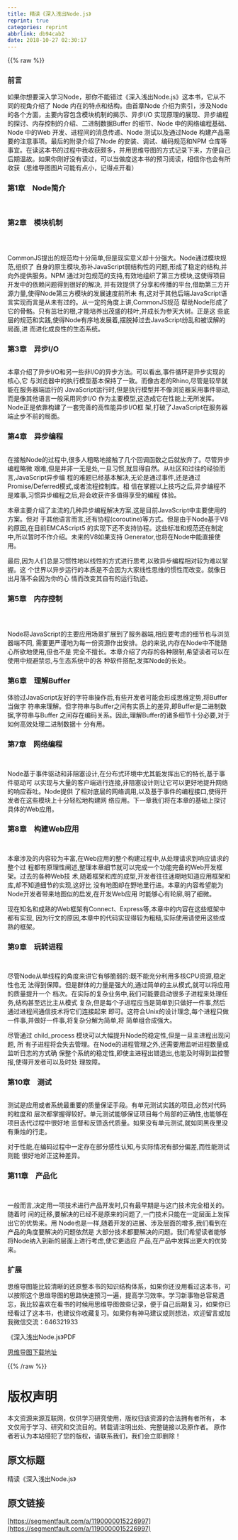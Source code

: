 ```yaml
---
title: 精读《深入浅出Node.js》
reprint: true
categories: reprint
abbrlink: db94cab2
date: 2018-10-27 02:30:17
---
```


{{% raw %}}
<h3 id="articleHeader0">&#x524D;&#x8A00;</h3><p>&#x5982;&#x679C;&#x4F60;&#x60F3;&#x8981;&#x6DF1;&#x5165;&#x5B66;&#x4E60;Node&#xFF0C;&#x90A3;&#x4F60;&#x4E0D;&#x80FD;&#x9519;&#x8FC7;&#x300A;&#x6DF1;&#x5165;&#x6D45;&#x51FA;Node.js&#x300B;&#x8FD9;&#x672C;&#x4E66;&#xFF0C;&#x5B83;&#x4ECE;&#x4E0D;&#x540C;&#x7684;&#x89C6;&#x89D2;&#x4ECB;&#x7ECD;&#x4E86; Node &#x5185;&#x5728;&#x7684;&#x7279;&#x70B9;&#x548C;&#x7ED3;&#x6784;&#x3002;&#x7531;&#x9996;&#x7AE0;Node &#x4ECB;&#x7ECD;&#x4E3A;&#x7D22;&#x5F15;&#xFF0C;&#x6D89;&#x53CA;Node &#x7684;&#x5404;&#x4E2A;&#x65B9;&#x9762;&#xFF0C;&#x4E3B;&#x8981;&#x5185;&#x5BB9;&#x5305;&#x542B;&#x6A21;&#x5757;&#x673A;&#x5236;&#x7684;&#x63ED;&#x793A;&#x3001;&#x5F02;&#x6B65;I/O &#x5B9E;&#x73B0;&#x539F;&#x7406;&#x7684;&#x5C55;&#x73B0;&#x3001;&#x5F02;&#x6B65;&#x7F16;&#x7A0B;&#x7684;&#x63A2;&#x8BA8;&#x3001;&#x5185;&#x5B58;&#x63A7;&#x5236;&#x7684;&#x4ECB;&#x7ECD;&#x3001;&#x4E8C;&#x8FDB;&#x5236;&#x6570;&#x636E;Buffer &#x7684;&#x7EC6;&#x8282;&#x3001;Node &#x4E2D;&#x7684;&#x7F51;&#x7EDC;&#x7F16;&#x7A0B;&#x57FA;&#x7840;&#x3001;Node &#x4E2D;&#x7684;Web &#x5F00;&#x53D1;&#x3001;&#x8FDB;&#x7A0B;&#x95F4;&#x7684;&#x6D88;&#x606F;&#x4F20;&#x9012;&#x3001;Node &#x6D4B;&#x8BD5;&#x4EE5;&#x53CA;&#x901A;&#x8FC7;Node &#x6784;&#x5EFA;&#x4EA7;&#x54C1;&#x9700;&#x8981;&#x7684;&#x6CE8;&#x610F;&#x4E8B;&#x9879;&#x3002;&#x6700;&#x540E;&#x7684;&#x9644;&#x5F55;&#x4ECB;&#x7ECD;&#x4E86;Node &#x7684;&#x5B89;&#x88C5;&#x3001;&#x8C03;&#x8BD5;&#x3001;&#x7F16;&#x7801;&#x89C4;&#x8303;&#x548C;NPM &#x4ED3;&#x5E93;&#x7B49;&#x4E8B;&#x5B9C;&#x3002;&#x5728;&#x8BFB;&#x8FD9;&#x672C;&#x4E66;&#x7684;&#x8FC7;&#x7A0B;&#x4E2D;&#x6211;&#x6536;&#x83B7;&#x9887;&#x591A;&#xFF0C;&#x5E76;&#x7528;&#x601D;&#x7EF4;&#x5BFC;&#x56FE;&#x7684;&#x65B9;&#x5F0F;&#x8BB0;&#x5F55;&#x4E0B;&#x6765;&#xFF0C;&#x65B9;&#x4FBF;&#x81EA;&#x5DF1;&#x540E;&#x671F;&#x6E29;&#x6545;&#x3002;&#x5982;&#x679C;&#x4F60;&#x521A;&#x597D;&#x6CA1;&#x6709;&#x8BFB;&#x8FC7;&#xFF0C;&#x53EF;&#x4EE5;&#x5F53;&#x505A;&#x5EA6;&#x8FD9;&#x672C;&#x4E66;&#x7684;&#x9884;&#x4E60;&#x9605;&#x8BFB;&#xFF0C;&#x76F8;&#x4FE1;&#x4F60;&#x4E5F;&#x4F1A;&#x6709;&#x6240;&#x6536;&#x83B7;&#xFF08;&#x601D;&#x7EF4;&#x5BFC;&#x56FE;&#x56FE;&#x7247;&#x53EF;&#x80FD;&#x6709;&#x70B9;&#x5C0F;&#xFF0C;&#x8BB0;&#x5F97;&#x70B9;&#x5F00;&#x770B;&#xFF09;</p><h3 id="articleHeader1">&#x7B2C;1&#x7AE0;&#x3000;Node&#x7B80;&#x4ECB;</h3><p><span class="img-wrap"><img data-src="/img/remote/1460000015227000?w=1087&amp;h=694" src="https://static.alili.tech/img/remote/1460000015227000?w=1087&amp;h=694" alt="" title="" style="cursor:pointer;display:inline"></span></p><p><span class="img-wrap"><img data-src="/img/remote/1460000015227001?w=1088&amp;h=445" src="https://static.alili.tech/img/remote/1460000015227001?w=1088&amp;h=445" alt="" title="" style="cursor:pointer;display:inline"></span></p><h3 id="articleHeader2">&#x7B2C;2&#x7AE0;&#x3000;&#x6A21;&#x5757;&#x673A;&#x5236;</h3><p><span class="img-wrap"><img data-src="/img/remote/1460000015227002?w=1180&amp;h=393" src="https://static.alili.tech/img/remote/1460000015227002?w=1180&amp;h=393" alt="" title="" style="cursor:pointer;display:inline"></span></p><p><span class="img-wrap"><img data-src="/img/remote/1460000015227003?w=1180&amp;h=734" src="https://static.alili.tech/img/remote/1460000015227003?w=1180&amp;h=734" alt="" title="" style="cursor:pointer;display:inline"></span></p><p><span class="img-wrap"><img data-src="/img/remote/1460000015227004?w=1183&amp;h=745" src="https://static.alili.tech/img/remote/1460000015227004?w=1183&amp;h=745" alt="" title="" style="cursor:pointer;display:inline"></span></p><p><span class="img-wrap"><img data-src="/img/remote/1460000015227005?w=1180&amp;h=527" src="https://static.alili.tech/img/remote/1460000015227005?w=1180&amp;h=527" alt="" title="" style="cursor:pointer;display:inline"></span><br>CommonJS&#x63D0;&#x51FA;&#x7684;&#x89C4;&#x8303;&#x5747;&#x5341;&#x5206;&#x7B80;&#x5355;,&#x4F46;&#x662F;&#x73B0;&#x5B9E;&#x610F;&#x4E49;&#x5374;&#x5341;&#x5206;&#x5F3A;&#x5927;&#x3002;Node&#x901A;&#x8FC7;&#x6A21;&#x5757;&#x89C4;&#x8303;,&#x7EC4;&#x7EC7;&#x4E86; &#x81EA;&#x8EAB;&#x7684;&#x539F;&#x751F;&#x6A21;&#x5757;,&#x5F25;&#x8865;JavaScript&#x5F31;&#x7ED3;&#x6784;&#x6027;&#x7684;&#x95EE;&#x9898;,&#x5F62;&#x6210;&#x4E86;&#x7A33;&#x5B9A;&#x7684;&#x7ED3;&#x6784;,&#x5E76;&#x5411;&#x5916;&#x63D0;&#x4F9B;&#x670D;&#x52A1;&#x3002;NPM &#x901A;&#x8FC7;&#x5BF9;&#x5305;&#x89C4;&#x8303;&#x7684;&#x652F;&#x6301;,&#x6709;&#x6548;&#x5730;&#x7EC4;&#x7EC7;&#x4E86;&#x7B2C;&#x4E09;&#x65B9;&#x6A21;&#x5757;,&#x8FD9;&#x4F7F;&#x5F97;&#x9879;&#x76EE;&#x5F00;&#x53D1;&#x4E2D;&#x7684;&#x4F9D;&#x8D56;&#x95EE;&#x9898;&#x5F97;&#x5230;&#x5F88;&#x597D;&#x7684;&#x89E3;&#x51B3;, &#x5E76;&#x6709;&#x6548;&#x63D0;&#x4F9B;&#x4E86;&#x5206;&#x4EAB;&#x548C;&#x4F20;&#x64AD;&#x7684;&#x5E73;&#x53F0;,&#x501F;&#x52A9;&#x7B2C;&#x4E09;&#x65B9;&#x5F00;&#x6E90;&#x529B;&#x91CF;,&#x4F7F;&#x5F97;Node&#x7B2C;&#x4E09;&#x65B9;&#x6A21;&#x5757;&#x7684;&#x53D1;&#x5C55;&#x901F;&#x5EA6;&#x524D;&#x6240;&#x672A; &#x6709;,&#x8FD9;&#x5BF9;&#x4E8E;&#x5176;&#x4ED6;&#x540E;&#x7AEF;JavaScript&#x8BED;&#x8A00;&#x5B9E;&#x73B0;&#x800C;&#x8A00;&#x662F;&#x4ECE;&#x672A;&#x6709;&#x8FC7;&#x7684;&#x3002;&#x4ECE;&#x4E00;&#x5B9A;&#x7684;&#x89D2;&#x5EA6;&#x4E0A;&#x8BB2;,CommonJS&#x89C4;&#x8303; &#x5E2E;&#x52A9;Node&#x5F62;&#x6210;&#x4E86;&#x5B83;&#x7684;&#x9AA8;&#x9ABC;&#x3002;&#x53EA;&#x6709;&#x8301;&#x58EE;&#x7684;&#x6839;,&#x624D;&#x80FD;&#x57F9;&#x517B;&#x51FA;&#x8302;&#x76DB;&#x7684;&#x679D;&#x53F6;,&#x5E76;&#x6210;&#x957F;&#x4E3A;&#x53C2;&#x5929;&#x5927;&#x6811;&#x3002;&#x6B63;&#x662F;&#x8FD9; &#x4E9B;&#x5E95;&#x5C42;&#x7684;&#x89C4;&#x8303;&#x548C;&#x5B9E;&#x8DF5;,&#x4F7F;&#x5F97;Node&#x6709;&#x5E8F;&#x5730;&#x53D1;&#x5C55;&#x7740;,&#x6446;&#x8131;&#x6389;&#x8FC7;&#x53BB;JavaScript&#x7EB7;&#x4E71;&#x548C;&#x88AB;&#x8BEF;&#x89E3;&#x7684;&#x5C40;&#x9762;,&#x8FDB; &#x800C;&#x8FDB;&#x5316;&#x6210;&#x826F;&#x6027;&#x7684;&#x751F;&#x6001;&#x7CFB;&#x7EDF;&#x3002;</p><h3 id="articleHeader3">&#x7B2C;3&#x7AE0;&#x3000;&#x5F02;&#x6B65;I/O</h3><p><span class="img-wrap"><img data-src="/img/remote/1460000015227006?w=1193&amp;h=658" src="https://static.alili.tech/img/remote/1460000015227006?w=1193&amp;h=658" alt="" title="" style="cursor:pointer;display:inline"></span></p><p><span class="img-wrap"><img data-src="/img/remote/1460000015227007?w=1383&amp;h=613" src="https://static.alili.tech/img/remote/1460000015227007?w=1383&amp;h=613" alt="" title="" style="cursor:pointer;display:inline"></span><br>&#x672C;&#x7AE0;&#x4ECB;&#x7ECD;&#x4E86;&#x5F02;&#x6B65;I/O&#x548C;&#x53E6;&#x4E00;&#x4E9B;&#x975E;I/O&#x7684;&#x5F02;&#x6B65;&#x65B9;&#x6CD5;&#x3002;&#x53EF;&#x4EE5;&#x770B;&#x51FA;,&#x4E8B;&#x4EF6;&#x5FAA;&#x73AF;&#x662F;&#x5F02;&#x6B65;&#x5B9E;&#x73B0;&#x7684;&#x6838;&#x5FC3;,&#x5B83; &#x4E0E;&#x6D4F;&#x89C8;&#x5668;&#x4E2D;&#x7684;&#x6267;&#x884C;&#x6A21;&#x578B;&#x57FA;&#x672C;&#x4FDD;&#x6301;&#x4E86;&#x4E00;&#x81F4;&#x3002;&#x800C;&#x50CF;&#x53E4;&#x8001;&#x7684;Rhino,&#x5C3D;&#x7BA1;&#x662F;&#x8F83;&#x65E9;&#x5C31;&#x80FD;&#x5728;&#x670D;&#x52A1;&#x5668;&#x7AEF;&#x8FD0;&#x884C;&#x7684; JavaScript&#x8FD0;&#x884C;&#x65F6;,&#x4F46;&#x662F;&#x6267;&#x884C;&#x6A21;&#x578B;&#x5E76;&#x4E0D;&#x50CF;&#x6D4F;&#x89C8;&#x5668;&#x91C7;&#x7528;&#x4E8B;&#x4EF6;&#x9A71;&#x52A8;,&#x800C;&#x662F;&#x50CF;&#x5176;&#x4ED6;&#x8BED;&#x8A00;&#x4E00;&#x822C;&#x91C7;&#x7528;&#x540C;&#x6B65;I/O &#x4F5C;&#x4E3A;&#x4E3B;&#x8981;&#x6A21;&#x578B;,&#x8FD9;&#x9020;&#x6210;&#x5B83;&#x5728;&#x6027;&#x80FD;&#x4E0A;&#x65E0;&#x6240;&#x53D1;&#x6325;&#x3002;Node&#x6B63;&#x662F;&#x4F9D;&#x9760;&#x6784;&#x5EFA;&#x4E86;&#x4E00;&#x5957;&#x5B8C;&#x5584;&#x7684;&#x9AD8;&#x6027;&#x80FD;&#x5F02;&#x6B65;I/O&#x6846; &#x67B6;,&#x6253;&#x7834;&#x4E86;JavaScript&#x5728;&#x670D;&#x52A1;&#x5668;&#x7AEF;&#x6B62;&#x6B65;&#x4E0D;&#x524D;&#x7684;&#x5C40;&#x9762;&#x3002;</p><h3 id="articleHeader4">&#x7B2C;4&#x7AE0;&#x3000;&#x5F02;&#x6B65;&#x7F16;&#x7A0B;</h3><p><span class="img-wrap"><img data-src="/img/remote/1460000015227008?w=1399&amp;h=495" src="https://static.alili.tech/img/remote/1460000015227008?w=1399&amp;h=495" alt="" title="" style="cursor:pointer;display:inline"></span></p><p><span class="img-wrap"><img data-src="/img/remote/1460000015227009?w=1406&amp;h=853" src="https://static.alili.tech/img/remote/1460000015227009?w=1406&amp;h=853" alt="" title="" style="cursor:pointer;display:inline"></span><br>&#x5728;&#x63A5;&#x89E6;Node&#x7684;&#x8FC7;&#x7A0B;&#x4E2D;,&#x5F88;&#x591A;&#x4EBA;&#x7C97;&#x7565;&#x5730;&#x63A5;&#x89E6;&#x4E86;&#x51E0;&#x4E2A;&#x56DE;&#x8C03;&#x51FD;&#x6570;&#x4E4B;&#x540E;&#x5C31;&#x653E;&#x5F03;&#x4E86;&#x3002;&#x5C3D;&#x7BA1;&#x5F02;&#x6B65;&#x7F16;&#x7A0B;&#x7565;&#x5FAE; &#x8270;&#x96BE;,&#x4F46;&#x662F;&#x5E76;&#x975E;&#x4E00;&#x65E0;&#x662F;&#x5904;,&#x4E00;&#x65E6;&#x4E60;&#x60EF;,&#x5C31;&#x663E;&#x5F97;&#x81EA;&#x7136;&#x3002;&#x4ECE;&#x793E;&#x533A;&#x548C;&#x8FC7;&#x5F80;&#x7684;&#x7ECF;&#x9A8C;&#x800C;&#x8A00;,JavaScript&#x5F02;&#x6B65;&#x7F16; &#x7A0B;&#x7684;&#x96BE;&#x9898;&#x5DF2;&#x7ECF;&#x57FA;&#x672C;&#x89E3;&#x51B3;,&#x65E0;&#x8BBA;&#x662F;&#x901A;&#x8FC7;&#x4E8B;&#x4EF6;,&#x8FD8;&#x662F;&#x901A;&#x8FC7;Promise/Deferred&#x6A21;&#x5F0F;,&#x6216;&#x8005;&#x6D41;&#x7A0B;&#x63A7;&#x5236;&#x5E93;&#x3002;&#x76F8; &#x4FE1;&#x5728;&#x638C;&#x63E1;&#x4EE5;&#x4E0A;&#x6280;&#x5DE7;&#x4E4B;&#x540E;,&#x5F02;&#x6B65;&#x7F16;&#x7A0B;&#x4E0D;&#x662F;&#x96BE;&#x4E8B;,&#x4E60;&#x60EF;&#x5F02;&#x6B65;&#x7F16;&#x7A0B;&#x4E4B;&#x540E;,&#x5C06;&#x4F1A;&#x6536;&#x83B7;&#x8BB8;&#x591A;&#x503C;&#x5F97;&#x4EAB;&#x53D7;&#x7684;&#x7F16;&#x7A0B; &#x4F53;&#x9A8C;&#x3002;</p><p>&#x672C;&#x7AE0;&#x4E3B;&#x8981;&#x4ECB;&#x7ECD;&#x4E86;&#x4E3B;&#x6D41;&#x7684;&#x51E0;&#x79CD;&#x5F02;&#x6B65;&#x7F16;&#x7A0B;&#x89E3;&#x51B3;&#x65B9;&#x6848;,&#x8FD9;&#x662F;&#x76EE;&#x524D;JavaScript&#x4E2D;&#x4E3B;&#x8981;&#x4F7F;&#x7528;&#x7684;&#x65B9;&#x6848;&#x3002;&#x4F46;&#x5BF9; &#x4E8E;&#x5176;&#x4ED6;&#x8BED;&#x8A00;&#x800C;&#x8A00;,&#x8FD8;&#x6709;&#x534F;&#x7A0B;(coroutine)&#x7B49;&#x65B9;&#x5F0F;&#x3002;&#x4F46;&#x662F;&#x7531;&#x4E8E;Node&#x57FA;&#x4E8E;V8&#x7684;&#x539F;&#x56E0;,&#x5728;&#x76EE;&#x524D;EMCAScript5 &#x7684;&#x5B9E;&#x73B0;&#x4E0B;&#x8FD8;&#x4E0D;&#x652F;&#x6301;&#x534F;&#x7A0B;&#x3002;&#x8FD9;&#x4E9B;&#x6807;&#x51C6;&#x548C;&#x89C4;&#x8303;&#x8FD8;&#x5728;&#x5236;&#x5B9A;&#x4E2D;,&#x6240;&#x4EE5;&#x6682;&#x65F6;&#x4E0D;&#x4F5C;&#x4ECB;&#x7ECD;&#x3002;&#x672A;&#x6765;&#x7684;V8&#x5982;&#x679C;&#x652F;&#x6301; Generator,&#x4E5F;&#x5C06;&#x5728;Node&#x4E2D;&#x80FD;&#x76F4;&#x63A5;&#x4F7F;&#x7528;&#x3002;</p><p>&#x6700;&#x540E;,&#x56E0;&#x4E3A;&#x4EBA;&#x4EEC;&#x603B;&#x662F;&#x4E60;&#x60EF;&#x6027;&#x5730;&#x4EE5;&#x7EBF;&#x6027;&#x7684;&#x65B9;&#x5F0F;&#x8FDB;&#x884C;&#x601D;&#x8003;,&#x4EE5;&#x81F4;&#x5F02;&#x6B65;&#x7F16;&#x7A0B;&#x76F8;&#x5BF9;&#x8F83;&#x4E3A;&#x96BE;&#x4EE5;&#x638C;&#x63E1;&#x3002;&#x8FD9; &#x4E2A;&#x4E16;&#x754C;&#x4EE5;&#x5F02;&#x6B65;&#x8FD0;&#x884C;&#x7684;&#x672C;&#x8D28;&#x662F;&#x4E0D;&#x4F1A;&#x56E0;&#x4E3A;&#x5927;&#x5BB6;&#x7EBF;&#x6027;&#x601D;&#x7EF4;&#x7684;&#x60EF;&#x6027;&#x800C;&#x6539;&#x53D8;&#x3002;&#x5C31;&#x50CF;&#x65E5;&#x51FA;&#x6708;&#x843D;&#x4E0D;&#x4F1A;&#x56E0;&#x4E3A;&#x4F60;&#x7684;&#x5FC3; &#x60C5;&#x800C;&#x6539;&#x53D8;&#x5176;&#x81EA;&#x6709;&#x7684;&#x8FD0;&#x884C;&#x8F68;&#x8FF9;&#x3002;</p><h3 id="articleHeader5">&#x7B2C;5&#x7AE0;&#x3000;&#x5185;&#x5B58;&#x63A7;&#x5236;</h3><p><span class="img-wrap"><img data-src="/img/remote/1460000015227010?w=1300&amp;h=652" src="https://static.alili.tech/img/remote/1460000015227010?w=1300&amp;h=652" alt="" title="" style="cursor:pointer;display:inline"></span></p><p><span class="img-wrap"><img data-src="/img/remote/1460000015227011?w=1299&amp;h=605" src="https://static.alili.tech/img/remote/1460000015227011?w=1299&amp;h=605" alt="" title="" style="cursor:pointer;display:inline"></span></p><p><span class="img-wrap"><img data-src="/img/remote/1460000015227012?w=1298&amp;h=432" src="https://static.alili.tech/img/remote/1460000015227012?w=1298&amp;h=432" alt="" title="" style="cursor:pointer;display:inline"></span></p><p>Node&#x5C06;JavaScript&#x7684;&#x4E3B;&#x8981;&#x5E94;&#x7528;&#x573A;&#x666F;&#x6269;&#x5C55;&#x5230;&#x4E86;&#x670D;&#x52A1;&#x5668;&#x7AEF;,&#x76F8;&#x5E94;&#x8981;&#x8003;&#x8651;&#x7684;&#x7EC6;&#x8282;&#x4E5F;&#x4E0E;&#x6D4F;&#x89C8;&#x5668;&#x7AEF;&#x4E0D;&#x540C;, &#x9700;&#x8981;&#x66F4;&#x4E25;&#x8C28;&#x5730;&#x4E3A;&#x6BCF;&#x4E00;&#x4EFD;&#x8D44;&#x6E90;&#x4F5C;&#x51FA;&#x5B89;&#x6392;&#x3002;&#x603B;&#x7684;&#x6765;&#x8BF4;,&#x5185;&#x5B58;&#x5728;Node&#x4E2D;&#x4E0D;&#x80FD;&#x968F;&#x5FC3;&#x6240;&#x6B32;&#x5730;&#x4F7F;&#x7528;,&#x4F46;&#x4E5F;&#x4E0D;&#x662F; &#x5B8C;&#x5168;&#x4E0D;&#x64C5;&#x957F;&#x3002;&#x672C;&#x7AE0;&#x4ECB;&#x7ECD;&#x4E86;&#x5185;&#x5B58;&#x7684;&#x5404;&#x79CD;&#x9650;&#x5236;,&#x5E0C;&#x671B;&#x8BFB;&#x8005;&#x53EF;&#x4EE5;&#x5728;&#x4F7F;&#x7528;&#x4E2D;&#x89C4;&#x907F;&#x7981;&#x5FCC;,&#x4E0E;&#x751F;&#x6001;&#x7CFB;&#x7EDF;&#x4E2D;&#x7684;&#x5404; &#x79CD;&#x8F6F;&#x4EF6;&#x642D;&#x914D;,&#x53D1;&#x6325;Node&#x7684;&#x957F;&#x5904;&#x3002;</p><h3 id="articleHeader6">&#x7B2C;6&#x7AE0;&#x3000;&#x7406;&#x89E3;Buffer</h3><p><span class="img-wrap"><img data-src="/img/remote/1460000015227013?w=1533&amp;h=851" src="https://static.alili.tech/img/remote/1460000015227013?w=1533&amp;h=851" alt="" title="" style="cursor:pointer;display:inline"></span><br>&#x4F53;&#x9A8C;&#x8FC7;JavaScript&#x53CB;&#x597D;&#x7684;&#x5B57;&#x7B26;&#x4E32;&#x64CD;&#x4F5C;&#x540E;,&#x6709;&#x4E9B;&#x5F00;&#x53D1;&#x8005;&#x53EF;&#x80FD;&#x4F1A;&#x5F62;&#x6210;&#x601D;&#x7EF4;&#x5B9A;&#x52BF;,&#x5C06;Buffer&#x5F53;&#x505A;&#x5B57; &#x7B26;&#x4E32;&#x6765;&#x7406;&#x89E3;&#x3002;&#x4F46;&#x5B57;&#x7B26;&#x4E32;&#x4E0E;Buffer&#x4E4B;&#x95F4;&#x6709;&#x5B9E;&#x8D28;&#x4E0A;&#x7684;&#x5DEE;&#x5F02;,&#x5373;Buffer&#x662F;&#x4E8C;&#x8FDB;&#x5236;&#x6570;&#x636E;,&#x5B57;&#x7B26;&#x4E32;&#x4E0E;Buffer &#x4E4B;&#x95F4;&#x5B58;&#x5728;&#x7F16;&#x7801;&#x5173;&#x7CFB;&#x3002;&#x56E0;&#x6B64;,&#x7406;&#x89E3;Buffer&#x7684;&#x8BF8;&#x591A;&#x7EC6;&#x8282;&#x5341;&#x5206;&#x5FC5;&#x8981;,&#x5BF9;&#x4E8E;&#x5982;&#x4F55;&#x9AD8;&#x6548;&#x5904;&#x7406;&#x4E8C;&#x8FDB;&#x5236;&#x6570;&#x636E;&#x5341; &#x5206;&#x6709;&#x7528;&#x3002;</p><h3 id="articleHeader7">&#x7B2C;7&#x7AE0;&#x3000;&#x7F51;&#x7EDC;&#x7F16;&#x7A0B;</h3><p><span class="img-wrap"><img data-src="/img/remote/1460000015227014?w=1359&amp;h=666" src="https://static.alili.tech/img/remote/1460000015227014?w=1359&amp;h=666" alt="" title="" style="cursor:pointer"></span></p><p><span class="img-wrap"><img data-src="/img/remote/1460000015227015?w=1358&amp;h=637" src="https://static.alili.tech/img/remote/1460000015227015?w=1358&amp;h=637" alt="" title="" style="cursor:pointer"></span></p><p><span class="img-wrap"><img data-src="/img/remote/1460000015227016?w=1361&amp;h=540" src="https://static.alili.tech/img/remote/1460000015227016?w=1361&amp;h=540" alt="" title="" style="cursor:pointer"></span><br>Node&#x57FA;&#x4E8E;&#x4E8B;&#x4EF6;&#x9A71;&#x52A8;&#x548C;&#x975E;&#x963B;&#x585E;&#x8BBE;&#x8BA1;,&#x5728;&#x5206;&#x5E03;&#x5F0F;&#x73AF;&#x5883;&#x4E2D;&#x5C24;&#x5176;&#x80FD;&#x53D1;&#x6325;&#x51FA;&#x5B83;&#x7684;&#x7279;&#x957F;,&#x57FA;&#x4E8E;&#x4E8B;&#x4EF6;&#x9A71;&#x52A8;&#x53EF; &#x4EE5;&#x5B9E;&#x73B0;&#x4E0E;&#x5927;&#x91CF;&#x7684;&#x5BA2;&#x6237;&#x7AEF;&#x8FDB;&#x884C;&#x8FDE;&#x63A5;,&#x975E;&#x963B;&#x585E;&#x8BBE;&#x8BA1;&#x5219;&#x8BA9;&#x5B83;&#x53EF;&#x4EE5;&#x66F4;&#x597D;&#x5730;&#x63D0;&#x5347;&#x7F51;&#x7EDC;&#x7684;&#x54CD;&#x5E94;&#x541E;&#x5410;&#x3002;Node&#x63D0;&#x4F9B; &#x4E86;&#x76F8;&#x5BF9;&#x5E95;&#x5C42;&#x7684;&#x7F51;&#x7EDC;&#x8C03;&#x7528;,&#x4EE5;&#x53CA;&#x57FA;&#x4E8E;&#x4E8B;&#x4EF6;&#x7684;&#x7F16;&#x7A0B;&#x63A5;&#x53E3;,&#x4F7F;&#x5F97;&#x5F00;&#x53D1;&#x8005;&#x5728;&#x8FD9;&#x4E9B;&#x6A21;&#x5757;&#x4E0A;&#x5341;&#x5206;&#x8F7B;&#x677E;&#x5730;&#x6784;&#x5EFA;&#x7F51; &#x7EDC;&#x5E94;&#x7528;&#x3002;&#x4E0B;&#x4E00;&#x7AE0;&#x6211;&#x4EEC;&#x5C06;&#x5728;&#x672C;&#x7AE0;&#x7684;&#x57FA;&#x7840;&#x4E0A;&#x63A2;&#x8BA8;&#x5177;&#x4F53;&#x7684;Web&#x5E94;&#x7528;&#x3002;</p><h3 id="articleHeader8">&#x7B2C;8&#x7AE0;&#x3000;&#x6784;&#x5EFA;Web&#x5E94;&#x7528;</h3><p><span class="img-wrap"><img data-src="/img/remote/1460000015227017?w=1369&amp;h=888" src="https://static.alili.tech/img/remote/1460000015227017?w=1369&amp;h=888" alt="" title="" style="cursor:pointer;display:inline"></span></p><p><span class="img-wrap"><img data-src="/img/remote/1460000015227018?w=1398&amp;h=795" src="https://static.alili.tech/img/remote/1460000015227018?w=1398&amp;h=795" alt="" title="" style="cursor:pointer;display:inline"></span></p><p><span class="img-wrap"><img data-src="/img/remote/1460000015227019?w=1181&amp;h=743" src="https://static.alili.tech/img/remote/1460000015227019?w=1181&amp;h=743" alt="" title="" style="cursor:pointer;display:inline"></span><br>&#x672C;&#x7AE0;&#x6D89;&#x53CA;&#x7684;&#x5185;&#x5BB9;&#x8F83;&#x4E3A;&#x4E30;&#x5BCC;,&#x5728;Web&#x5E94;&#x7528;&#x7684;&#x6574;&#x4E2A;&#x6784;&#x5EFA;&#x8FC7;&#x7A0B;&#x4E2D;,&#x4ECE;&#x5904;&#x7406;&#x8BF7;&#x6C42;&#x5230;&#x54CD;&#x5E94;&#x8BF7;&#x6C42;&#x7684;&#x6574;&#x4E2A;&#x8FC7; &#x7A0B;&#x90FD;&#x6709;&#x539F;&#x7406;&#x6027;&#x9610;&#x8FF0;,&#x6574;&#x7406;&#x672C;&#x7AE0;&#x7EC6;&#x8282;&#x5C31;&#x53EF;&#x4EE5;&#x5B8C;&#x6210;&#x4E00;&#x4E2A;&#x529F;&#x80FD;&#x5B8C;&#x5907;&#x7684;Web&#x5F00;&#x53D1;&#x6846;&#x67B6;&#x3002;&#x8FC7;&#x53BB;&#x7684;&#x5404;&#x79CD;Web&#x6280; &#x672F;,&#x968F;&#x7740;&#x6846;&#x67B6;&#x548C;&#x5E93;&#x7684;&#x6210;&#x578B;,&#x5F00;&#x53D1;&#x8005;&#x5F80;&#x5F80;&#x8FF7;&#x7CCA;&#x5730;&#x77E5;&#x9053;&#x5E94;&#x7528;&#x6846;&#x67B6;&#x548C;&#x5E93;,&#x5374;&#x4E0D;&#x77E5;&#x9053;&#x7EC6;&#x8282;&#x7684;&#x5B9E;&#x73B0;,&#x8FD9;&#x597D;&#x6BD4; &#x6CA1;&#x6709;&#x5730;&#x56FE;&#x5374;&#x5728;&#x91CE;&#x5730;&#x91CC;&#x884C;&#x8FDB;&#x3002;&#x672C;&#x7AE0;&#x7684;&#x5185;&#x5BB9;&#x5E0C;&#x671B;&#x80FD;&#x4E3A;Node&#x5F00;&#x53D1;&#x8005;&#x5E26;&#x6765;&#x5730;&#x56FE;&#x4F3C;&#x7684;&#x542F;&#x53D1;,&#x5728;&#x5F00;&#x53D1;Web&#x5E94;&#x7528; &#x65F6;&#x80FD;&#x591F;&#x5FC3;&#x6709;&#x8F6E;&#x5ED3;,&#x660E;&#x4E86;&#x7EC6;&#x5FAE;&#x3002;</p><p>&#x73B0;&#x5728;&#x77E5;&#x540D;&#x548C;&#x6210;&#x719F;&#x7684;Web&#x6846;&#x67B6;&#x6709;Connect&#x3001;Express&#x7B49;,&#x672C;&#x7AE0;&#x4E2D;&#x7684;&#x5185;&#x5BB9;&#x5728;&#x8FD9;&#x4E9B;&#x6846;&#x67B6;&#x4E2D;&#x90FD;&#x6709;&#x5B9E;&#x73B0;, &#x56E0;&#x4E3A;&#x884C;&#x6587;&#x7684;&#x539F;&#x56E0;,&#x672C;&#x7AE0;&#x4E2D;&#x7684;&#x4EE3;&#x7801;&#x5B9E;&#x73B0;&#x5F97;&#x8F83;&#x4E3A;&#x7C97;&#x7CD9;,&#x5B9E;&#x9645;&#x4F7F;&#x7528;&#x8BF7;&#x4F7F;&#x7528;&#x8FD9;&#x4E9B;&#x6210;&#x719F;&#x7684;&#x6846;&#x67B6;&#x3002;</p><h3 id="articleHeader9">&#x7B2C;9&#x7AE0;&#x3000;&#x73A9;&#x8F6C;&#x8FDB;&#x7A0B;</h3><p><span class="img-wrap"><img data-src="/img/remote/1460000015227020?w=1303&amp;h=512" src="https://static.alili.tech/img/remote/1460000015227020?w=1303&amp;h=512" alt="" title="" style="cursor:pointer;display:inline"></span></p><p><span class="img-wrap"><img data-src="/img/remote/1460000015227021?w=1235&amp;h=703" src="https://static.alili.tech/img/remote/1460000015227021?w=1235&amp;h=703" alt="" title="" style="cursor:pointer;display:inline"></span></p><p>&#x5C3D;&#x7BA1;Node&#x4ECE;&#x5355;&#x7EBF;&#x7A0B;&#x7684;&#x89D2;&#x5EA6;&#x6765;&#x8BB2;&#x5B83;&#x6709;&#x591F;&#x8106;&#x5F31;&#x7684;:&#x65E2;&#x4E0D;&#x80FD;&#x5145;&#x5206;&#x5229;&#x7528;&#x591A;&#x6838;CPU&#x8D44;&#x6E90;,&#x7A33;&#x5B9A;&#x6027;&#x4E5F;&#x65E0; &#x6CD5;&#x5F97;&#x5230;&#x4FDD;&#x969C;&#x3002;&#x4F46;&#x662F;&#x7FA4;&#x4F53;&#x7684;&#x529B;&#x91CF;&#x662F;&#x5F3A;&#x5927;&#x7684;,&#x901A;&#x8FC7;&#x7B80;&#x5355;&#x7684;&#x4E3B;&#x4ECE;&#x6A21;&#x5F0F;,&#x5C31;&#x53EF;&#x4EE5;&#x5C06;&#x5E94;&#x7528;&#x7684;&#x8D28;&#x91CF;&#x63D0;&#x5347;&#x4E00;&#x4E2A; &#x6863;&#x6B21;&#x3002;&#x5728;&#x5B9E;&#x9645;&#x7684;&#x590D;&#x6742;&#x4E1A;&#x52A1;&#x4E2D;,&#x6211;&#x4EEC;&#x53EF;&#x80FD;&#x8981;&#x542F;&#x52A8;&#x5F88;&#x591A;&#x5B50;&#x8FDB;&#x7A0B;&#x6765;&#x5904;&#x7406;&#x4EFB;&#x52A1;,&#x7ED3;&#x6784;&#x751A;&#x81F3;&#x8FDC;&#x6BD4;&#x4E3B;&#x4ECE;&#x6A21;&#x5F0F; &#x590D;&#x6742;,&#x4F46;&#x662F;&#x6BCF;&#x4E2A;&#x5B50;&#x8FDB;&#x7A0B;&#x5E94;&#x5F53;&#x662F;&#x7B80;&#x5355;&#x5230;&#x53EA;&#x505A;&#x597D;&#x4E00;&#x4EF6;&#x4E8B;,&#x7136;&#x540E;&#x901A;&#x8FC7;&#x8FDB;&#x7A0B;&#x95F4;&#x901A;&#x4FE1;&#x6280;&#x672F;&#x5C06;&#x5B83;&#x4EEC;&#x8FDE;&#x63A5;&#x8D77;&#x6765; &#x5373;&#x53EF;&#x3002;&#x8FD9;&#x7B26;&#x5408;Unix&#x7684;&#x8BBE;&#x8BA1;&#x7406;&#x5FF5;,&#x6BCF;&#x4E2A;&#x8FDB;&#x7A0B;&#x53EA;&#x505A;&#x4E00;&#x4EF6;&#x4E8B;,&#x5E76;&#x505A;&#x597D;&#x4E00;&#x4EF6;&#x4E8B;,&#x5C06;&#x590D;&#x6742;&#x5206;&#x89E3;&#x4E3A;&#x7B80;&#x5355;,&#x5C06; &#x7B80;&#x5355;&#x7EC4;&#x5408;&#x6210;&#x5F3A;&#x5927;&#x3002;</p><p>&#x5C3D;&#x7BA1;&#x901A;&#x8FC7; child_process &#x6A21;&#x5757;&#x53EF;&#x4EE5;&#x5927;&#x5E45;&#x63D0;&#x5347;Node&#x7684;&#x7A33;&#x5B9A;&#x6027;,&#x4F46;&#x662F;&#x4E00;&#x65E6;&#x4E3B;&#x8FDB;&#x7A0B;&#x51FA;&#x73B0;&#x95EE;&#x9898;, &#x6240; &#x6709;&#x5B50;&#x8FDB;&#x7A0B;&#x5C06;&#x4F1A;&#x5931;&#x53BB;&#x7BA1;&#x7406;&#x3002;&#x5728;Node&#x7684;&#x8FDB;&#x7A0B;&#x7BA1;&#x7406;&#x4E4B;&#x5916;,&#x8FD8;&#x9700;&#x8981;&#x7528;&#x76D1;&#x542C;&#x8FDB;&#x7A0B;&#x6570;&#x91CF;&#x6216;&#x76D1;&#x542C;&#x65E5;&#x5FD7;&#x7684;&#x65B9;&#x5F0F;&#x786E; &#x4FDD;&#x6574;&#x4E2A;&#x7CFB;&#x7EDF;&#x7684;&#x7A33;&#x5B9A;&#x6027;,&#x5373;&#x4F7F;&#x4E3B;&#x8FDB;&#x7A0B;&#x51FA;&#x9519;&#x9000;&#x51FA;,&#x4E5F;&#x80FD;&#x53CA;&#x65F6;&#x5F97;&#x5230;&#x76D1;&#x63A7;&#x8B66;&#x62A5;,&#x4F7F;&#x5F97;&#x5F00;&#x53D1;&#x8005;&#x53EF;&#x4EE5;&#x53CA;&#x65F6;&#x5904; &#x7406;&#x6545;&#x969C;&#x3002;</p><h3 id="articleHeader10">&#x7B2C;10&#x7AE0;&#x3000;&#x6D4B;&#x8BD5;</h3><p><span class="img-wrap"><img data-src="/img/remote/1460000015227022?w=1067&amp;h=809" src="https://static.alili.tech/img/remote/1460000015227022?w=1067&amp;h=809" alt="" title="" style="cursor:pointer;display:inline"></span></p><p>&#x6D4B;&#x8BD5;&#x662F;&#x5E94;&#x7528;&#x6216;&#x8005;&#x7CFB;&#x7EDF;&#x6700;&#x91CD;&#x8981;&#x7684;&#x8D28;&#x91CF;&#x4FDD;&#x8BC1;&#x624B;&#x6BB5;&#x3002;&#x6709;&#x5355;&#x5143;&#x6D4B;&#x8BD5;&#x5B9E;&#x8DF5;&#x7684;&#x9879;&#x76EE;,&#x5FC5;&#x7136;&#x5BF9;&#x4EE3;&#x7801;&#x7684;&#x7C92;&#x5EA6;&#x548C; &#x5C42;&#x6B21;&#x90FD;&#x638C;&#x63E1;&#x5F97;&#x8F83;&#x597D;&#x3002;&#x5355;&#x5143;&#x6D4B;&#x8BD5;&#x80FD;&#x591F;&#x4FDD;&#x8BC1;&#x9879;&#x76EE;&#x6BCF;&#x4E2A;&#x5C40;&#x90E8;&#x7684;&#x6B63;&#x786E;&#x6027;,&#x4E5F;&#x80FD;&#x591F;&#x5728;&#x9879;&#x76EE;&#x8FED;&#x4EE3;&#x8FC7;&#x7A0B;&#x4E2D;&#x5F88;&#x597D;&#x5730; &#x76D1;&#x7763;&#x548C;&#x53CD;&#x9988;&#x8FED;&#x4EE3;&#x8D28;&#x91CF;&#x3002;&#x5982;&#x679C;&#x6CA1;&#x6709;&#x5355;&#x5143;&#x6D4B;&#x8BD5;,&#x5C31;&#x5982;&#x540C;&#x9ED1;&#x591C;&#x91CC;&#x6CA1;&#x6709;&#x79C9;&#x70DB;&#x7684;&#x884C;&#x8D70;&#x3002;</p><p>&#x5BF9;&#x4E8E;&#x6027;&#x80FD;,&#x5728;&#x7F16;&#x7801;&#x8FC7;&#x7A0B;&#x4E2D;&#x4E00;&#x5B9A;&#x5B58;&#x5728;&#x90E8;&#x5206;&#x611F;&#x6027;&#x8BA4;&#x77E5;,&#x4E0E;&#x5B9E;&#x9645;&#x60C5;&#x51B5;&#x6709;&#x90E8;&#x5206;&#x504F;&#x5DEE;,&#x800C;&#x6027;&#x80FD;&#x6D4B;&#x8BD5;&#x5219;&#x80FD; &#x5F88;&#x597D;&#x5730;&#x65A7;&#x6B63;&#x8FD9;&#x79CD;&#x5DEE;&#x5F02;&#x3002;</p><h3 id="articleHeader11">&#x7B2C;11&#x7AE0;&#x3000;&#x4EA7;&#x54C1;&#x5316;</h3><p><span class="img-wrap"><img data-src="/img/remote/1460000015227023?w=1401&amp;h=841" src="https://static.alili.tech/img/remote/1460000015227023?w=1401&amp;h=841" alt="" title="" style="cursor:pointer;display:inline"></span></p><p><span class="img-wrap"><img data-src="/img/remote/1460000015227024?w=1300&amp;h=863" src="https://static.alili.tech/img/remote/1460000015227024?w=1300&amp;h=863" alt="" title="" style="cursor:pointer;display:inline"></span></p><p><span class="img-wrap"><img data-src="/img/remote/1460000015227025?w=1309&amp;h=234" src="https://static.alili.tech/img/remote/1460000015227025?w=1309&amp;h=234" alt="" title="" style="cursor:pointer"></span><br>&#x4E00;&#x822C;&#x800C;&#x8A00;,&#x51B3;&#x5B9A;&#x7528;&#x4E00;&#x9879;&#x6280;&#x672F;&#x8FDB;&#x884C;&#x4EA7;&#x54C1;&#x5F00;&#x53D1;&#x65F6;,&#x53EA;&#x6709;&#x6700;&#x65E9;&#x671F;&#x662F;&#x4E0E;&#x8FD9;&#x95E8;&#x6280;&#x672F;&#x5B8C;&#x5168;&#x76F8;&#x5173;&#x7684;&#x3002;&#x968F;&#x7740;&#x65F6; &#x95F4;&#x7684;&#x8FC1;&#x79FB;,&#x8981;&#x89E3;&#x51B3;&#x7684;&#x5DF2;&#x7ECF;&#x4E0D;&#x662F;&#x539F;&#x6765;&#x7684;&#x95EE;&#x9898;&#x4E86;,&#x4E00;&#x95E8;&#x6280;&#x672F;&#x53EA;&#x80FD;&#x5728;&#x4E00;&#x5B9A;&#x5C42;&#x9762;&#x4E0A;&#x53D1;&#x6325;&#x51FA;&#x5B83;&#x7684;&#x4F18;&#x52BF;&#x6765;&#x3002;&#x7528; Node&#x4E5F;&#x662F;&#x4E00;&#x6837;,&#x968F;&#x7740;&#x5F00;&#x53D1;&#x7684;&#x8FDB;&#x5C55;&#x3001;&#x6D89;&#x53CA;&#x5C42;&#x9762;&#x7684;&#x589E;&#x591A;,&#x6211;&#x4EEC;&#x770B;&#x5230;&#x5728;&#x4EA7;&#x54C1;&#x7684;&#x89D2;&#x5EA6;&#x8981;&#x89E3;&#x51B3;&#x7684;&#x95EE;&#x9898;&#x4F9D;&#x7136;&#x662F; &#x5927;&#x90E8;&#x5206;&#x6280;&#x672F;&#x90FD;&#x8981;&#x89E3;&#x51B3;&#x7684;&#x95EE;&#x9898;&#x3002;&#x6211;&#x4EEC;&#x5E0C;&#x671B;&#x8BFB;&#x8005;&#x80FD;&#x591F;&#x5C06;Node&#x7EB3;&#x5165;&#x5230;&#x65B0;&#x7684;&#x5C42;&#x9762;&#x4E0A;&#x8FDB;&#x884C;&#x8003;&#x8651;,&#x4F7F;&#x5B83;&#x66F4;&#x9002;&#x5E94; &#x4EA7;&#x54C1;,&#x5728;&#x4EA7;&#x54C1;&#x4E2D;&#x53D1;&#x6325;&#x51FA;&#x66F4;&#x5927;&#x7684;&#x4F18;&#x52BF;&#x6765;&#x3002;</p><h3 id="articleHeader12">&#x6269;&#x5C55;</h3><p>&#x601D;&#x7EF4;&#x5BFC;&#x56FE;&#x80FD;&#x6BD4;&#x8F83;&#x6E05;&#x6670;&#x7684;&#x8FD8;&#x539F;&#x6574;&#x672C;&#x4E66;&#x7684;&#x77E5;&#x8BC6;&#x7ED3;&#x6784;&#x4F53;&#x7CFB;&#xFF0C;&#x5982;&#x679C;&#x4F60;&#x8FD8;&#x6CA1;&#x7528;&#x770B;&#x8FC7;&#x8FD9;&#x672C;&#x4E66;&#xFF0C;&#x53EF;&#x4EE5;&#x6309;&#x7167;&#x8FD9;&#x4E2A;&#x601D;&#x7EF4;&#x5BFC;&#x56FE;&#x7684;&#x601D;&#x8DEF;&#x5FEB;&#x901F;&#x9884;&#x4E60;&#x4E00;&#x904D;&#xFF0C;&#x63D0;&#x9AD8;&#x5B66;&#x4E60;&#x6548;&#x7387;&#x3002;&#x5B66;&#x4E60;&#x65B0;&#x4E8B;&#x7269;&#x603B;&#x5BB9;&#x6613;&#x9057;&#x5FD8;&#xFF0C;&#x6211;&#x6BD4;&#x8F83;&#x559C;&#x6B22;&#x5728;&#x770B;&#x4E66;&#x7684;&#x65F6;&#x5019;&#x7528;&#x601D;&#x7EF4;&#x5BFC;&#x56FE;&#x505A;&#x4E9B;&#x8BB0;&#x5F55;&#xFF0C;&#x4FBF;&#x4E8E;&#x81EA;&#x5DF1;&#x540E;&#x671F;&#x590D;&#x4E60;&#xFF0C;&#x5982;&#x679C;&#x4F60;&#x5DF2;&#x7ECF;&#x770B;&#x8FC7;&#x4E86;&#x8FD9;&#x672C;&#x4E66;&#xFF0C;&#x4E5F;&#x5EFA;&#x8BAE;&#x4F60;&#x6536;&#x85CF;&#x590D;&#x4E60;&#x3002;&#x5982;&#x679C;&#x4F60;&#x6709;&#x795E;&#x9A6C;&#x5EFA;&#x8BAE;&#x6216;&#x5219;&#x60F3;&#x6CD5;&#xFF0C;&#x6B22;&#x8FCE;&#x7559;&#x8A00;&#x6216;&#x52A0;&#x6211;&#x5FAE;&#x4FE1;&#x4EA4;&#x6D41;&#xFF1A;646321933</p><p><a>&#x300A;&#x6DF1;&#x5165;&#x6D45;&#x51FA;Node.js&#x300B;PDF</a></p><p><a href="https://github.com/bailinlin/Awsome-Front-End-Xmind" rel="nofollow noreferrer" target="_blank">&#x601D;&#x7EF4;&#x5BFC;&#x56FE;&#x4E0B;&#x8F7D;&#x5730;&#x5740;</a></p>
{{% /raw %}}

# 版权声明
本文资源来源互联网，仅供学习研究使用，版权归该资源的合法拥有者所有，
本文仅用于学习、研究和交流目的。转载请注明出处、完整链接以及原作者。
原作者若认为本站侵犯了您的版权，请联系我们，我们会立即删除！

## 原文标题
精读《深入浅出Node.js》

## 原文链接
[https://segmentfault.com/a/1190000015226997](https://segmentfault.com/a/1190000015226997)


